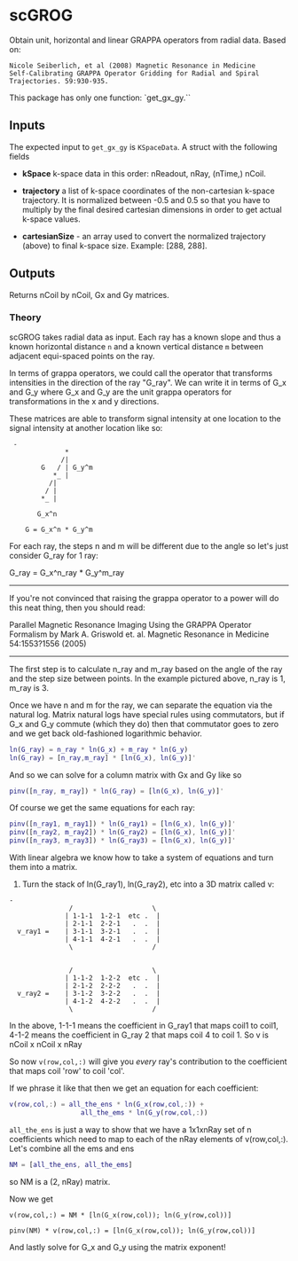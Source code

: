 # scGROG

Obtain unit, horizontal and linear GRAPPA operators from radial data.
Based on:
```
Nicole Seiberlich, et al (2008) Magnetic Resonance in Medicine
Self-Calibrating GRAPPA Operator Gridding for Radial and Spiral
Trajectories. 59:930-935.
```

This package has only one function: `get_gx_gy.``

## Inputs

The expected input to `get_gx_gy` is `KSpaceData`. A struct with the following fields

* **kSpace** k-space data in this order: nReadout, nRay, (nTime,) nCoil.

* **trajectory** a list of k-space coordinates of the non-cartesian
    k-space trajectory. It is normalized between -0.5 and 0.5 so that you
    have to multiply by the final desired cartesian dimensions in order to
    get actual k-space values.

* **cartesianSize** - an array used to convert the normalized trajectory (above) to final k-space size. Example: [288, 288].

## Outputs

Returns nCoil by nCoil, Gx and Gy matrices.

### Theory

scGROG takes radial data as input. Each ray has a known slope and thus a known horizontal distance `n` and a known vertical distance `m` between adjacent equi-spaced points on the ray.

In terms of grappa operators, we could call the operator that transforms intensities in the direction of the ray "G_ray". We can write it in terms of G_x and G_y where G_x and G_y are the unit grappa operators for transformations in the x and y directions.

These matrices are able to transform signal intensity at one location to the signal intensity at another location like so:

 ```
  -
               *
              /|
         G   / | G_y^m
            *_ |
           /|
          / |
         *_ |

        G_x^n

     G = G_x^n * G_y^m
 ```

For each ray, the steps n and m will be different due to the angle so
let's just consider G_ray for 1 ray:

G_ray = G_x^n_ray * G_y^m_ray

***
If you're not convinced that raising the grappa operator to a power will
do this neat thing, then you should read:

Parallel Magnetic Resonance Imaging Using the GRAPPA Operator Formalism
by Mark A. Griswold et. al.
Magnetic Resonance in Medicine 54:1553?1556 (2005)

***

The first step is to calculate n_ray and m_ray based on the
angle of the ray and the step size between points. In the example pictured
above, n_ray is 1, m_ray is 3.

Once we have n and m for the ray, we can separate the equation via the natural log.
Matrix natural logs have special rules using commutators, but if G_x and G_y
commute (which they do) then that commutator goes to zero and we get back
old-fashioned logarithmic behavior.

```matlab
ln(G_ray) = n_ray * ln(G_x) + m_ray * ln(G_y)
ln(G_ray) = [n_ray,m_ray] * [ln(G_x), ln(G_y)]'
```

And so we can solve for a column matrix with Gx and Gy like so

```matlab
pinv([n_ray, m_ray]) * ln(G_ray) = [ln(G_x), ln(G_y)]'
```

Of course we get the same equations for each ray:

```matlab
pinv([n_ray1, m_ray1]) * ln(G_ray1) = [ln(G_x), ln(G_y)]'
pinv([n_ray2, m_ray2]) * ln(G_ray2) = [ln(G_x), ln(G_y)]'
pinv([n_ray3, m_ray3]) * ln(G_ray3) = [ln(G_x), ln(G_y)]'
```

With linear algebra we know how to take a system of equations and turn them into a matrix.

   1) Turn the stack of ln(G_ray1), ln(G_ray2), etc into a 3D matrix
      called v:

 ```
 -
                /                    \
               | 1-1-1  1-2-1  etc .  |
               | 2-1-1  2-2-1   .  .  |
   v_ray1 =    | 3-1-1  3-2-1   .  .  |
               | 4-1-1  4-2-1   .  .  |
                \                    /


                /                    \
               | 1-1-2  1-2-2  etc .  |
               | 2-1-2  2-2-2   .  .  |
   v_ray2 =    | 3-1-2  3-2-2   .  .  |
               | 4-1-2  4-2-2   .  .  |
                \                    /
 ```

In the above, 1-1-1 means the coefficient in G_ray1 that maps
coil1 to coil1, 4-1-2 means the coefficient in G_ray 2 that maps
coil 4 to coil 1. So v is nCoil x nCoil x nRay

So now `v(row,col,:)` will give you *every* ray's contribution to
the coefficient that maps coil 'row' to coil 'col'.

If we phrase it like that then we get an equation for each
coefficient:

```matlab
v(row,col,:) = all_the_ens * ln(G_x(row,col,:)) +
                  all_the_ems * ln(G_y(row,col,:))
```

`all_the_ens` is just a way to show that we have a 1x1xnRay set
of n coefficients which need to map to each of the nRay
elements of v(row,col,:). Let's combine all the ems and ens

```matlab
NM = [all_the_ens, all_the_ems]
```
so NM is a (2, nRay) matrix.


Now we get

```
v(row,col,:) = NM * [ln(G_x(row,col)); ln(G_y(row,col))]
```

```
pinv(NM) * v(row,col,:) = [ln(G_x(row,col)); ln(G_y(row,col))]
```

And lastly solve for G_x and G_y using the matrix exponent!
